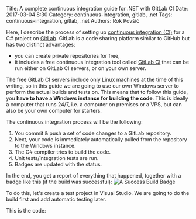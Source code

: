 Title: A complete continuous integration guide for .NET with GitLab CI
Date: 2017-03-04 8:30
Category: continuous-integration, gitlab, .net
Tags: continuous-integration, gitlab, .net
Authors: Rok Povšič

Here, I describe the process of setting up [continuous integration (CI)](https://en.wikipedia.org/wiki/Continuous_integration) for a C# project on [GitLab](https://gitlab.com). GitLab is a code sharing platform similar to GitHub but has two distinct advantages:
- you can create private repositories for free,
- it includes a free continuous integration tool called [GitLab CI](https://about.gitlab.com/gitlab-ci/) that can be run either on GitLab CI servers, or on your own server.

The free GitLab CI servers include only Linux machines at the time of this writing, so in this guide we are going to use our own Windows server to perform the actual builds and tests on. This means that to follow this guide, you **have to have a Windows instance for building the code**. This is ideally a computer that runs 24/7, i.e. a computer on premises or a VPS, but can also be your own computer for starters.

The continuous integration process will be the following:
1. You commit & push a set of code changes to a GitLab repository.
2. Next, your code is immediately automatically pulled from the repository to the Windows instance.
3. The C# compiler tries to build the code.
4. Unit tests/integration tests are run.
5. Badges are updated with the status.

In the end, you get a report of everything that happened, together with a badge like this (if the build was successful):
![A Success Build Badge]({filename}/images/ci-gitlab/success-badge.png)

To do this, let's create a test project in Visual Studio. We are going to do the build first and add automatic testing later.

This is the code:
